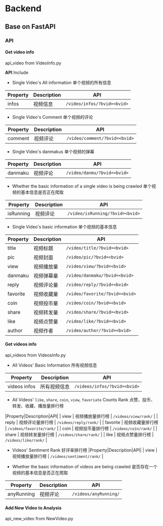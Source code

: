 # Backend

## Base on FastAPI

### API

#### Get video info

api_video from VideoInfo.py

**API** Include

- Single Video's All information 单个视频的所有信息

| Property  | Description   | API                                  |
|-----------|---------------|-------------------------------------|
| infos    | 视频信息     | `/video/infos/?bvid=<bvid>`           |

- Single Video's Comment 单个视频的评论

| Property  | Description   | API                                  |
|-----------|---------------|-------------------------------------|
| comment    | 视频评论      | `/video/comment/?bvid=<bvid>`           |

- Single Video's danmakus 单个视频的弹幕

| Property  | Description   | API                                  |
|-----------|---------------|-------------------------------------|
| danmaku   | 视频评论      | `/video/danmu/?bvid=<bvid>`           |

- Whether the basic information of a single video is being crawled  单个视频的基本信息是否正在爬取

| Property  | Description   | API                                  |
|-----------|---------------|-------------------------------------|
| isRunning  | 视频评论      | `/video/isRunning/?bvid=<bvid>`           |

- Single Video's basic information 单个视频的基本信息

| Property  | Description   | API                                  |
|-----------|---------------|-------------------------------------|
| title     | 视频标题      | `/video/title/?bvid=<bvid>`           |
| pic       | 视频封面      | `/video/pic/?bvid=<bvid>`             |
| view      | 视频播放量    | `/video/view/?bvid=<bvid>`            |
| danmaku   | 视频弹幕量    | `/video/danmaku/?bvid=<bvid>`         |
| reply     | 视频评论量    | `/video/reply/?bvid=<bvid>`           |
| favorite  | 视频收藏量    | `/video/favorite/?bvid=<bvid>`        |
| coin      | 视频投币量    | `/video/coin/?bvid=<bvid>`            |
| share     | 视频转发量    | `/video/share/?bvid=<bvid>`           |
| like      | 视频点赞量    | `/video/like/?bvid=<bvid>`            |
| author    | 视频作者      | `/video/author/?bvid=<bvid>`         |

#### Get videos info

api_videos from VideosInfo.py

- All Videos' Basic Information 所有视频信息

| Property  | Description   | API                                  |
|-----------|---------------|-------------------------------------|
| videos infos |  所有视频信息     | `/videos/infos/?bvid=<bvid>`           |

- All Videos' `like`, `share`, `coin`, `view`, `favoriate` Counts Rank 点赞、投币、转发、收藏、播放量排行榜

|Property|Description|API|
| view      | 视频播放量排行榜  | `/videos/view/rank/`            |
| reply     | 视频评论量排行榜   | `/videos/reply/rank/`           |
| favorite  | 视频收藏量排行榜   | `/videos/favorite/rank/`        |
| coin      | 视频投币量排行榜   | `/videos/coin/rank/`            |
| share     | 视频转发量排行榜   | `/videos/share/rank/`           |
| like      | 视频点赞量排行榜   | `/videos/like/rank/`            |

- Videos' Sentiment Rank 好评率排行榜
|Property|Description|API|
| view      | 视频播放量排行榜  | `/videos/sentiment/rank/`            |

- Whether the basic information of videos are being crawled  是否存在一个视频的基本信息是否正在爬取

| Property  | Description   | API                                  |
|-----------|---------------|-------------------------------------|
| anyRunning  | 视频评论      | `/videos/anyRunning/`|

#### Add New Video to Analysis

api_new_video from NewVideo.py
